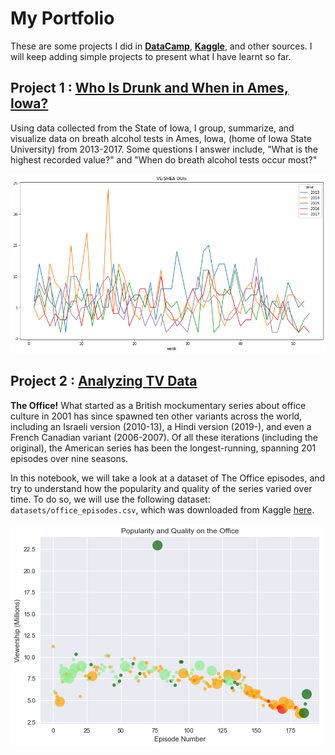 # My Portfolio
These are some projects I did in [**DataCamp**](https://learn.datacamp.com/), [**Kaggle**](https://www.kaggle.com/), and other sources. I will keep adding simple projects to present what I have learnt so far.

## Project 1 : [Who Is Drunk and When in Ames, Iowa?](https://github.com/thomaspanji/projects/blob/main/breath_alcohol_ames.ipynb)

Using data collected from the State of Iowa, I group, summarize, and visualize data on breath alcohol tests in Ames, Iowa, (home of Iowa State University) from 2013-2017. Some questions I answer include, "What is the highest recorded value?" and "When do breath alcohol tests occur most?"

![Frequency of breathalyzer tests by week in year](/images/DUI.png)

## Project 2 : [Analyzing TV Data](https://github.com/thomaspanji/projects/blob/main/office_episodes.ipynb)

<p><strong>The Office!</strong> What started as a British mockumentary series about office culture in 2001 has since spawned ten other variants across the world, including an Israeli version (2010-13), a Hindi version (2019-), and even a French Canadian variant (2006-2007). Of all these iterations (including the original), the American series has been the longest-running, spanning 201 episodes over nine seasons.</p>
<p>In this notebook, we will take a look at a dataset of The Office episodes, and try to understand how the popularity and quality of the series varied over time. To do so, we will use the following dataset: <code>datasets/office_episodes.csv</code>, which was downloaded from Kaggle <a href="https://www.kaggle.com/nehaprabhavalkar/the-office-dataset">here</a>.</p>

![Popularity and Quality of Office episodes](/images/popular.png)
